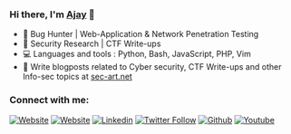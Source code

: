 ### Hi there, I'm [Ajay](https://ajaytekam.github.io) 👋

- 🐛 Bug Hunter | Web-Application & Network Penetration Testing
- 🔭 Security Research | CTF Write-ups 
- 💻 Languages and tools : Python, Bash, JavaScript, PHP, Vim
- 🦉 Write blogposts related to Cyber security, CTF Write-ups and other Info-sec topics at [sec-art.net](https://sec-art.net)

### Connect with me:

[![Website](https://img.shields.io/website?label=sec-art.net&style=flat-square&url=http%3A%2F%2Fsec-art.net)](https://sec-art.net)
[![Website](https://img.shields.io/website?label=Portfolio&style=flat-square&url=https://ajaytekam.github.io/)](https://ajaytekam.github.io/)
[![Linkedin](https://img.shields.io/badge/-Ajay%20Tekam-blue?style=flat-square&logo=linkedin&logoColor=white&link=https://www.linkedin.com/in/ajaytekam/)](https://www.linkedin.com/in/ajaytekam/)
[![Twitter Follow](https://img.shields.io/twitter/follow/0xajay?color=1DA1F2&logo=twitter&style=flat-square)](https://twitter.com/intent/follow?original_referer=https%3A%2F%2Fgithub.com%20xajay&screen_name=0xajay)
[![Github](https://img.shields.io/github/followers/Ajaytekam?label=Follow&style=social)](https://github.com/Ajaytekam)
[![Youtube](https://img.shields.io/badge/-Sec%20Art-white?style=flat-square&logo=youtube&logoColor=red&link=https://www.youtube.com/user/secarticles)](https://www.youtube.com/user/secarticles)


[website]: https://sec-art.net
[twitter]: https://twitter.com/0xajay
[youtube]: https://www.youtube.com/user/secarticles
[linkedin]: https://www.linkedin.com/in/ajaytekam
[Portfolio]: https://ajaytekam.github.io
